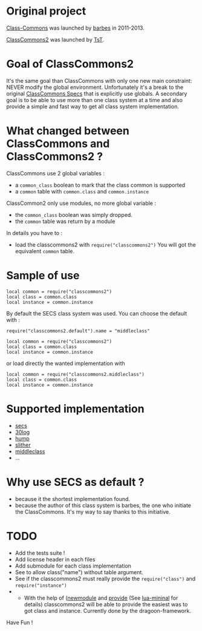 # Original project

[Class-Commons](https://github.com/bartbes/Class-Commons) was launched by [barbes](https://github.com/bartbes) in 2011-2013.

[ClassCommons2](https://github.com/tst2005/lua-classcommons2) was launched by [TsT](https://github.com/tst2005).

# Goal of ClassCommons2

It's the same goal than ClassCommons with only one new main constraint: NEVER modify the global environment.
Unfortunately it's a break to the original [ClassCommons Specs](https://github.com/bartbes/Class-Commons/blob/master/SPECS.md) that is explicitly use globals.
A secondary goal is to be able to use more than one class system at a time
and also provide a simple and fast way to get all class system implementation.


# What changed between ClassCommons and ClassCommons2 ?

ClassCommons use 2 global variables :
 * a `common_class` boolean to mark that the class common is supported
 * a `common` table with `common.class` and `common.instance`

ClassCommon2 only use modules, no more global variable :
 * the `common_class` boolean was simply dropped.
 * the `common` table was return by a module

In details you have to :
 * load the classcommons2 with `require("classcommons2")`
   You will got the equivalent `common` table.


# Sample of use

```
local common = require("classcommons2")
local class = common.class
local instance = common.instance
```

By default the SECS class system was used.
You can choose the default with :

```
require("classcommons2.default").name = "middleclass"

local common = require("classcommons2")
local class = common.class
local instance = common.instance
```

or load directly the wanted implementation with

```
local common = require("classcommons2.middleclass")
local class = common.class
local instance = common.instance
```

# Supported implementation

 * [secs]()
 * [30log]()
 * [hump]()
 * [slither]()
 * [middleclass]()
 * ...

# Why use SECS as default ?

 * because it the shortest implementation found.
 * because the author of this class system is barbes, the one who initiate the ClassCommons. It's my way to say thanks to this initiative.

# TODO

 * Add the tests suite !
 * Add license header in each files
 * Add submodule for each class implementation
 * See to allow class("name") without table argument.
 * See if the classcommons2 must really provide the `require("class")` and `require("instance")`
 * * With the help of ([newmodule](https://github.com/tst2005/lua-newmodule) and [provide](https://github.com/tst2005/lua-provide) (See [lua-mininal](https://github.com/tst2005/lua-minimal) for details) classcommons2 will be able to provide the easiest was to got class and instance. Currently done by the dragoon-framework.


Have Fun !
